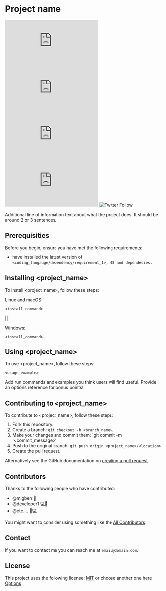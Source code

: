 # Project name

<!--- These are examples. See https://shields.io for others or to customize this set of shields. You might want to include dependencies, project status and licence info here ---> 
![GitHub repo size](https://img.shields.io/github/repo-size/migben/teamplate-readme.md)
![GitHub contributors](https://img.shields.io/github/contributors/migben/teamplate-readme.md)
![GitHub stars](https://img.shields.io/github/stars/migben/teamplate-readme.md?style=social)
![GitHub forks](https://img.shields.io/github/forks/migben/teamplate-readme.md?style=social)
![Twitter Follow](https://img.shields.io/twitter/follow/SutzakuX?style=social)

Additional line of information text about what the project does. It should be around 2 or 3 sentences.

## Prerequisities

Before you begin, ensure you have met the following requirements:
<!--- These are just example requirements. Add, duplicate or remove as required ---> 
* have installed the latest version of `<coding_langauge/dependency/requirement_1>, OS and dependecies.`

## Installing <project_name>

To install <project_name>, follow these steps:

Linux and macOS:
```
<install_command>
```

||

Windows:
```
<install_command>
```
## Using <project_name>

To use <project_name>, follow these steps:

```
<usage_example>
```

Add run commands and examples you think users will find useful. Provide an options reference for bonus points!

## Contributing to <project_name>
<!--- If your README is long or you have some specific process or steps you want contributors to follow, consider creating a separate CONTRIBUTING.md file---> 
To contribute to <project_name>, follow these steps:

1. Fork this repository.
2. Create a branch: `git checkout -b <branch_name>`. 
3. Make your changes and commit them: `git commit -m '<commit_message>'
4. Push to the original branch: `git push origin <project_name>/<location>`
5. Create the pull request.

Alternatively see the GitHub documentation on [creating a pull request](https://help.github.com/en/github/collaborating-with-issues-and-pull-requests/creating-a-pull-request).

## Contributors

Thanks to the following people who have contributed:

* @migben 📖 
* @developer1 💻🍔
* @etc.... 🌮💻

You might want to consider using something like the [All Contributors](https://github.com/all-contributors/all-contributors).

## Contact 

If you want to contact me you can reach me at `email@domain.com`.

## License 
<!--- If you're not sure which open license to use see https://choosealicense.com/--->

This project uses the following license: [MIT](https://choosealicense.com/licenses/mit/) or
choose another one here [Options](https://choosealicense.com/)

